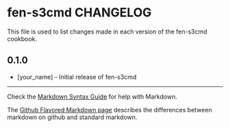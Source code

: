 fen-s3cmd CHANGELOG
===================

This file is used to list changes made in each version of the fen-s3cmd cookbook.

0.1.0
-----
- [your_name] - Initial release of fen-s3cmd

- - -
Check the [Markdown Syntax Guide](http://daringfireball.net/projects/markdown/syntax) for help with Markdown.

The [Github Flavored Markdown page](http://github.github.com/github-flavored-markdown/) describes the differences between markdown on github and standard markdown.
